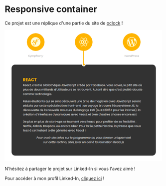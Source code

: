 # Responsive container

Ce projet est une réplique d'une partie du site de [oclock](https://oclock.io/formations/developpeur-web "le site d'oclock") !

![Slide](images/capture.PNG)

N'hésitez à partager le projet sur Linked-In si vous l'avez aimé ! 

Pour accéder à mon profil Linked-In, [cliquez ici](https://www.linkedin.com/in/guillaume-pirard/ "Mon profil Linked-In") !